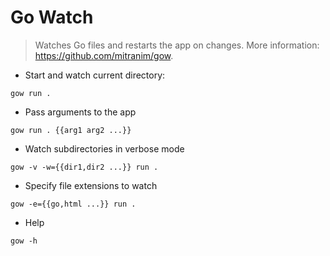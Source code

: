 # Go Watch

> Watches Go files and restarts the app on changes.
> More information: <https://github.com/mitranim/gow>.

- Start and watch current directory:

`gow run .`

- Pass arguments to the app

`gow run . {{arg1 arg2 ...}}`

- Watch subdirectories in verbose mode

`gow -v -w={{dir1,dir2 ...}} run .`

- Specify file extensions to watch

`gow -e={{go,html ...}} run .`

- Help

`gow -h`
